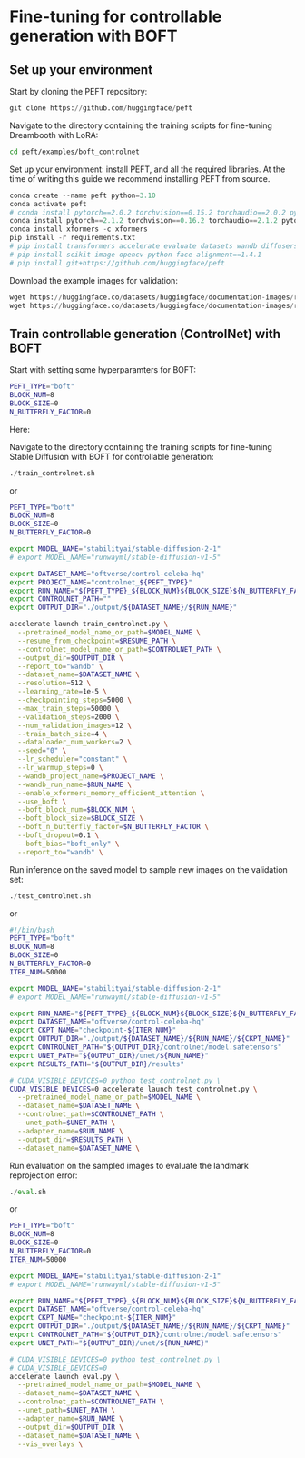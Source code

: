 # Fine-tuning for controllable generation with BOFT

## Set up your environment
Start by cloning the PEFT repository:

```python
git clone https://github.com/huggingface/peft
```

Navigate to the directory containing the training scripts for fine-tuning Dreambooth with LoRA:
```bash
cd peft/examples/boft_controlnet
```

Set up your environment: install PEFT, and all the required libraries. At the time of writing this guide we recommend installing PEFT from source.

```python
conda create --name peft python=3.10
conda activate peft
# conda install pytorch==2.0.2 torchvision==0.15.2 torchaudio==2.0.2 pytorch-cuda=11.8 -c pytorch -c nvidia
conda install pytorch==2.1.2 torchvision==0.16.2 torchaudio==2.1.2 pytorch-cuda=11.8 -c pytorch -c nvidia
conda install xformers -c xformers
pip install -r requirements.txt
# pip install transformers accelerate evaluate datasets wandb diffusers==0.17.1
# pip install scikit-image opencv-python face-alignment==1.4.1
# pip install git+https://github.com/huggingface/peft
```

Download the example images for validation:
```python
wget https://huggingface.co/datasets/huggingface/documentation-images/resolve/main/diffusers/controlnet_training/conditioning_image_1.png
wget https://huggingface.co/datasets/huggingface/documentation-images/resolve/main/diffusers/controlnet_training/conditioning_image_2.png
```

## Train controllable generation (ControlNet) with BOFT

Start with setting some hyperparamters for BOFT:
```bash
PEFT_TYPE="boft"
BLOCK_NUM=8
BLOCK_SIZE=0
N_BUTTERFLY_FACTOR=0
```

Here:


Navigate to the directory containing the training scripts for fine-tuning Stable Diffusion with BOFT for controllable generation:

```python
./train_controlnet.sh
```
or
```bash
PEFT_TYPE="boft"
BLOCK_NUM=8
BLOCK_SIZE=0
N_BUTTERFLY_FACTOR=0

export MODEL_NAME="stabilityai/stable-diffusion-2-1"
# export MODEL_NAME="runwayml/stable-diffusion-v1-5"

export DATASET_NAME="oftverse/control-celeba-hq"
export PROJECT_NAME="controlnet_${PEFT_TYPE}"
export RUN_NAME="${PEFT_TYPE}_${BLOCK_NUM}${BLOCK_SIZE}${N_BUTTERFLY_FACTOR}"
export CONTROLNET_PATH=""
export OUTPUT_DIR="./output/${DATASET_NAME}/${RUN_NAME}"

accelerate launch train_controlnet.py \
  --pretrained_model_name_or_path=$MODEL_NAME \
  --resume_from_checkpoint=$RESUME_PATH \
  --controlnet_model_name_or_path=$CONTROLNET_PATH \
  --output_dir=$OUTPUT_DIR \
  --report_to="wandb" \
  --dataset_name=$DATASET_NAME \
  --resolution=512 \
  --learning_rate=1e-5 \
  --checkpointing_steps=5000 \
  --max_train_steps=50000 \
  --validation_steps=2000 \
  --num_validation_images=12 \
  --train_batch_size=4 \
  --dataloader_num_workers=2 \
  --seed="0" \
  --lr_scheduler="constant" \
  --lr_warmup_steps=0 \
  --wandb_project_name=$PROJECT_NAME \
  --wandb_run_name=$RUN_NAME \
  --enable_xformers_memory_efficient_attention \
  --use_boft \
  --boft_block_num=$BLOCK_NUM \
  --boft_block_size=$BLOCK_SIZE \
  --boft_n_butterfly_factor=$N_BUTTERFLY_FACTOR \
  --boft_dropout=0.1 \
  --boft_bias="boft_only" \
  --report_to="wandb" \
```

Run inference on the saved model to sample new images on the validation set:

```python
./test_controlnet.sh
```
or
```bash
#!/bin/bash
PEFT_TYPE="boft"
BLOCK_NUM=8
BLOCK_SIZE=0
N_BUTTERFLY_FACTOR=0
ITER_NUM=50000

export MODEL_NAME="stabilityai/stable-diffusion-2-1"
# export MODEL_NAME="runwayml/stable-diffusion-v1-5"

export RUN_NAME="${PEFT_TYPE}_${BLOCK_NUM}${BLOCK_SIZE}${N_BUTTERFLY_FACTOR}"
export DATASET_NAME="oftverse/control-celeba-hq"
export CKPT_NAME="checkpoint-${ITER_NUM}"
export OUTPUT_DIR="./output/${DATASET_NAME}/${RUN_NAME}/${CKPT_NAME}"
export CONTROLNET_PATH="${OUTPUT_DIR}/controlnet/model.safetensors"
export UNET_PATH="${OUTPUT_DIR}/unet/${RUN_NAME}"
export RESULTS_PATH="${OUTPUT_DIR}/results"

# CUDA_VISIBLE_DEVICES=0 python test_controlnet.py \
CUDA_VISIBLE_DEVICES=0 accelerate launch test_controlnet.py \
  --pretrained_model_name_or_path=$MODEL_NAME \
  --dataset_name=$DATASET_NAME \
  --controlnet_path=$CONTROLNET_PATH \
  --unet_path=$UNET_PATH \
  --adapter_name=$RUN_NAME \
  --output_dir=$RESULTS_PATH \
  --dataset_name=$DATASET_NAME \

```

Run evaluation on the sampled images to evaluate the landmark reprojection error:

```python
./eval.sh
```
or
```bash
PEFT_TYPE="boft"
BLOCK_NUM=8
BLOCK_SIZE=0
N_BUTTERFLY_FACTOR=0
ITER_NUM=50000

export MODEL_NAME="stabilityai/stable-diffusion-2-1"
# export MODEL_NAME="runwayml/stable-diffusion-v1-5"

export RUN_NAME="${PEFT_TYPE}_${BLOCK_NUM}${BLOCK_SIZE}${N_BUTTERFLY_FACTOR}"
export DATASET_NAME="oftverse/control-celeba-hq"
export CKPT_NAME="checkpoint-${ITER_NUM}"
export OUTPUT_DIR="./output/${DATASET_NAME}/${RUN_NAME}/${CKPT_NAME}"
export CONTROLNET_PATH="${OUTPUT_DIR}/controlnet/model.safetensors"
export UNET_PATH="${OUTPUT_DIR}/unet/${RUN_NAME}"

# CUDA_VISIBLE_DEVICES=0 python test_controlnet.py \
# CUDA_VISIBLE_DEVICES=0 
accelerate launch eval.py \
  --pretrained_model_name_or_path=$MODEL_NAME \
  --dataset_name=$DATASET_NAME \
  --controlnet_path=$CONTROLNET_PATH \
  --unet_path=$UNET_PATH \
  --adapter_name=$RUN_NAME \
  --output_dir=$OUTPUT_DIR \
  --dataset_name=$DATASET_NAME \
  --vis_overlays \

```
